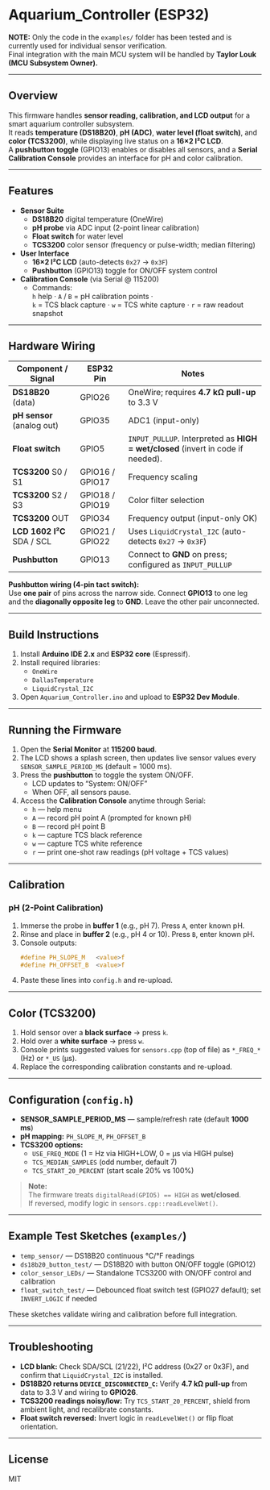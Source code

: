 # Aquarium_Controller (ESP32)

**NOTE:** Only the code in the `examples/` folder has been tested and is currently used for individual sensor verification.  
Final integration with the main MCU system will be handled by **Taylor Louk (MCU Subsystem Owner).**

---

## Overview
This firmware handles **sensor reading, calibration, and LCD output** for a smart aquarium controller subsystem.  
It reads **temperature (DS18B20)**, **pH (ADC)**, **water level (float switch)**, and **color (TCS3200)**, while displaying live status on a **16×2 I²C LCD**.  
A **pushbutton toggle** (GPIO13) enables or disables all sensors, and a **Serial Calibration Console** provides an interface for pH and color calibration.

---

## Features
- **Sensor Suite**
  - **DS18B20** digital temperature (OneWire)
  - **pH probe** via ADC input (2-point linear calibration)
  - **Float switch** for water level
  - **TCS3200** color sensor (frequency or pulse-width; median filtering)
- **User Interface**
  - **16×2 I²C LCD** (auto-detects `0x27` → `0x3F`)
  - **Pushbutton** (GPIO13) toggle for ON/OFF system control
- **Calibration Console** (via Serial @ 115200)
  - Commands:  
    `h` help · `A` / `B` = pH calibration points ·  
    `k` = TCS black capture · `w` = TCS white capture · `r` = raw readout snapshot

---

## Hardware Wiring

| Component / Signal          | ESP32 Pin | Notes |
|-----------------------------|-----------|-------|
| **DS18B20** (data)          | GPIO26 | OneWire; requires **4.7 kΩ pull-up** to 3.3 V |
| **pH sensor** (analog out)  | GPIO35 | ADC1 (input-only) |
| **Float switch**            | GPIO5  | `INPUT_PULLUP`. Interpreted as **HIGH = wet/closed** (invert in code if needed). |
| **TCS3200** S0 / S1         | GPIO16 / GPIO17 | Frequency scaling |
| **TCS3200** S2 / S3         | GPIO18 / GPIO19 | Color filter selection |
| **TCS3200** OUT             | GPIO34 | Frequency output (input-only OK) |
| **LCD 1602 I²C** SDA / SCL  | GPIO21 / GPIO22 | Uses `LiquidCrystal_I2C` (auto-detects `0x27` → `0x3F`) |
| **Pushbutton**              | GPIO13 | Connect to **GND** on press; configured as `INPUT_PULLUP` |

**Pushbutton wiring (4-pin tact switch):**  
Use **one pair** of pins across the narrow side. Connect **GPIO13** to one leg and the **diagonally opposite leg** to **GND**. Leave the other pair unconnected.

---

## Build Instructions

1. Install **Arduino IDE 2.x** and **ESP32 core** (Espressif).
2. Install required libraries:
   - `OneWire`
   - `DallasTemperature`
   - `LiquidCrystal_I2C`
3. Open `Aquarium_Controller.ino` and upload to **ESP32 Dev Module**.

---

## Running the Firmware

1. Open the **Serial Monitor** at **115200 baud**.  
2. The LCD shows a splash screen, then updates live sensor values every `SENSOR_SAMPLE_PERIOD_MS` (default = 1000 ms).  
3. Press the **pushbutton** to toggle the system ON/OFF.  
   - LCD updates to “System: ON/OFF”  
   - When OFF, all sensors pause.  
4. Access the **Calibration Console** anytime through Serial:
   - `h` — help menu  
   - `A` — record pH point A (prompted for known pH)  
   - `B` — record pH point B  
   - `k` — capture TCS black reference  
   - `w` — capture TCS white reference  
   - `r` — print one-shot raw readings (pH voltage + TCS values)

---

## Calibration

### pH (2-Point Calibration)
1. Immerse the probe in **buffer 1** (e.g., pH 7). Press `A`, enter known pH.  
2. Rinse and place in **buffer 2** (e.g., pH 4 or 10). Press `B`, enter known pH.  
3. Console outputs:
   ```c
   #define PH_SLOPE_M   <value>f
   #define PH_OFFSET_B  <value>f
4. Paste these lines into `config.h` and re-upload.

---

## Color (TCS3200)

1. Hold sensor over a **black surface** → press `k`.  
2. Hold over a **white surface** → press `w`.  
3. Console prints suggested values for `sensors.cpp` (top of file) as `*_FREQ_*` (Hz) or `*_US` (µs).  
4. Replace the corresponding calibration constants and re-upload.

---

## Configuration (`config.h`)

- **SENSOR_SAMPLE_PERIOD_MS** — sample/refresh rate (default **1000 ms**)  
- **pH mapping:** `PH_SLOPE_M`, `PH_OFFSET_B`  
- **TCS3200 options:**  
  - `USE_FREQ_MODE` (1 = Hz via HIGH+LOW, 0 = µs via HIGH pulse)  
  - `TCS_MEDIAN_SAMPLES` (odd number, default 7)  
  - `TCS_START_20_PERCENT` (start scale 20% vs 100%)  

> **Note:**  
> The firmware treats `digitalRead(GPIO5) == HIGH` as **wet/closed**.  
> If reversed, modify logic in `sensors.cpp::readLevelWet()`.

---

## Example Test Sketches (`examples/`)

- `temp_sensor/` — DS18B20 continuous °C/°F readings  
- `ds18b20_button_test/` — DS18B20 with button ON/OFF toggle (GPIO12)  
- `color_sensor_LEDs/` — Standalone TCS3200 with ON/OFF control and calibration  
- `float_switch_test/` — Debounced float switch test (GPIO27 default); set `INVERT_LOGIC` if needed  

These sketches validate wiring and calibration before full integration.

---

## Troubleshooting

- **LCD blank:** Check SDA/SCL (21/22), I²C address (0x27 or 0x3F), and confirm that `LiquidCrystal_I2C` is installed.  
- **DS18B20 returns `DEVICE_DISCONNECTED_C`:** Verify **4.7 kΩ pull-up** from data to 3.3 V and wiring to **GPIO26**.  
- **TCS3200 readings noisy/low:** Try `TCS_START_20_PERCENT`, shield from ambient light, and recalibrate constants.  
- **Float switch reversed:** Invert logic in `readLevelWet()` or flip float orientation.

---

## License

MIT
